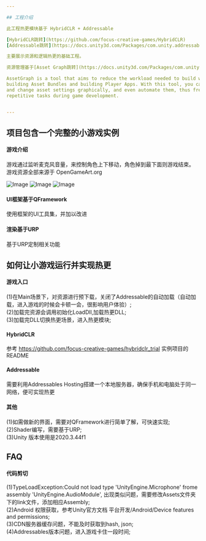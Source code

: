 ```yaml
---

## 工程介绍  

此工程热更模块基于 HybridCLR + Addressable 

[HybridCLR跳转](https://github.com/focus-creative-games/HybridCLR)  
[Addressable跳转](https://docs.unity3d.com/Packages/com.unity.addressables@1.21/manual/index.html)   

主要展示资源和逻辑热更的基础工程。   

资源管理基于[Asset Graph跳转](https://docs.unity3d.com/Packages/com.unity.assetgraph@1.7/manual/index.html)   

AssetGraph is a tool that aims to reduce the workload needed to build workflows around asset importing,    
building Asset Bundles and building Player Apps. With this tool, you can build workflows to create, modify,    
and change asset settings graphically, and even automate them, thus freeing designers and artists from    
repetitive tasks during game development.  


---
```


## 项目包含一个完整的小游戏实例  
#### 游戏介绍
游戏通过监听麦克风音量，来控制角色上下移动，角色掉到最下面则游戏结束。  
游戏资源全部来源于 OpenGameArt.org   

![Image](https://github.com/ManoKing/FFramework/blob/main/Assets/Res/Art/Sprite/FlappyBeans/Sample/fbs.screen-52.png)
![Image](https://github.com/ManoKing/FFramework/blob/main/Assets/Res/Art/Sprite/FlappyBeans/Sample/fbs.screen-53.png)
![Image](https://github.com/ManoKing/FFramework/blob/main/Assets/Res/Art/Sprite/FlappyBeans/Sample/fbs.screen-54.png)

#### UI框架基于QFramework  
使用框架的UI工具集，并加以改进

#### 渲染基于URP
基于URP定制相关功能  

## 如何让小游戏运行并实现热更  

#### 游戏入口
(1)在Main场景下，对资源进行预下载，关闭了Addressable的自动加载（自动加载，进入游戏的时候会卡顿一会，很影响用户体验）;  
(2)加载完资源会调用初始化LoadDll,加载热更DLL;  
(3)加载完DLL切换热更场景，进入热更模块;  

#### HybridCLR
参考 https://github.com/focus-creative-games/hybridclr_trial 实例项目的README  

#### Addressable  
需要利用Addressables Hosting搭建一个本地服务器，确保手机和电脑处于同一网络，便可实现热更

#### 其他
(1)如需做新的界面，需要对QFramework进行简单了解，可快速实现;  
(2)Shader编写，需要基于URP;  
(3)Unity 版本使用是2020.3.44f1

## FAQ

#### 代码剪切
(1)TypeLoadException:Could not load type 'UnityEngine.Microphone' frome assembly 'UnityEngine.AudioModule', 出现类似问题，需要修改Assets文件夹下的link文件，添加相应Assembly;  
(2)Android 权限获取，参考Unity官方文档 平台开发/Android/Device features and permissions;  
(3)CDN服务器缓存问题，不能及时获取到hash, json;  
(4)Addressables版本问题，进入游戏卡住一段时间;  

